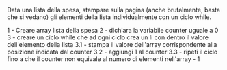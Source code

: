 Data una lista della spesa, stampare sulla pagina (anche brutalmente, basta che si vedano) gli elementi della lista individualmente con un ciclo while.

1 - Creare array lista della spesa
2 - dichiara la variabile counter uguale a 0
3 - creare un ciclo while che ad ogni ciclo crea un li con dentro il valore dell'elemento della lista
    3.1 - stampa il valore dell'array corrispondente alla posizione indicata dal counter
    3.2 - aggiungi 1 al counter
    3.3 - ripeti il ciclo fino a che il counter non equivale al numero di elementi nell'array - 1